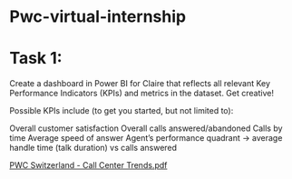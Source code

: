 # Pwc-virtual-internship
# Task 1: 
Create a dashboard in Power BI for Claire that reflects all relevant Key Performance Indicators (KPIs) and metrics in the dataset. Get creative! 

Possible KPIs include (to get you started, but not limited to):

Overall customer satisfaction
Overall calls answered/abandoned
Calls by time
Average speed of answer
Agent’s performance quadrant -> average handle time (talk duration) vs calls answered

[PWC Switzerland - Call Center Trends.pdf](https://github.com/tthaolinh/Pwc-virtual-internship/files/10367324/PWC.Switzerland.-.Call.Center.Trends.pdf)

